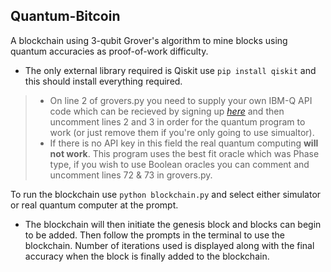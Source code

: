 ## Quantum-Bitcoin
A blockchain using 3-qubit Grover's algorithm to mine blocks using quantum accuracies as proof-of-work difficulty.
- The only external library required is Qiskit use `pip install qiskit` and this should install everything required.

> - On line 2 of grovers.py you need to supply your own IBM-Q API code which can be recieved by signing up *[here](https://quantum-computing.ibm.com/login)* and then uncomment lines 2 and 3 in order for the quantum program to work (or just remove them if you're only going to use simualtor).
> - If there is no API key in this field the real quantum computing **will not work**.
> This program uses the best fit oracle which was Phase type, if you wish to use Boolean oracles you can comment and uncomment lines 72 & 73 in grovers.py.

To run the blockchain use `python blockchain.py` and select either simulator or real quantum computer at the prompt.
- The blockchain will then initiate the genesis block and blocks can begin to be added.
Then follow the prompts in the terminal to use the blockchain. Number of iterations used is displayed along with the final accuracy when the block is finally added to the blockchain.
